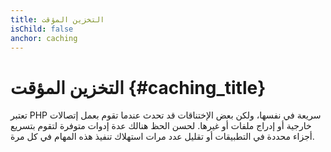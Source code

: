 ```yaml
---
title: التخزين المؤقت
isChild: false
anchor: caching
---
```


# التخزين المؤقت {#caching_title}

تعتبر PHP سريعة في نفسها، ولكن بعض الإختناقات قد تحدث عندما تقوم بعمل إتصالات خارجية أو إدراج ملفات أو غيرها.
لحسن الحظ هنالك عدة إدوات متوفرة لتقوم بتسريع أجزاء محددة في التطبيقات أو تقليل عدد مرات استهلاك تنفيذ هذه المهام في كل مرة.
